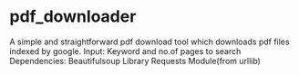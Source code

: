 # pdf_downloader
A simple and straightforward pdf download tool which downloads pdf files indexed by google.
Input: Keyword and no.of pages to search
Dependencies:
  Beautifulsoup Library
  Requests Module(from urllib)
